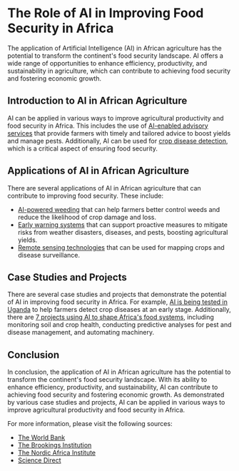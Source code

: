 # The Role of AI in Improving Food Security in Africa
The application of Artificial Intelligence (AI) in African agriculture has the potential to transform the continent's food security landscape. AI offers a wide range of opportunities to enhance efficiency, productivity, and sustainability in agriculture, which can contribute to achieving food security and fostering economic growth.

## Introduction to AI in African Agriculture
AI can be applied in various ways to improve agricultural productivity and food security in Africa. This includes the use of [AI-enabled advisory services](https://www.brookings.edu/articles/how-ai-can-inclusively-transform-agri-food-systems-in-africa/) that provide farmers with timely and tailored advice to boost yields and manage pests. Additionally, AI can be used for [crop disease detection](https://nai.uu.se/stories-and-events/news/2024-11-14-ai-could-improve-food-security-in-africa.html), which is a critical aspect of ensuring food security.

## Applications of AI in African Agriculture
There are several applications of AI in African agriculture that can contribute to improving food security. These include:
* [AI-powered weeding](https://www.nepad.org/blog/how-artificial-intelligence-ai-powered-weeding-transforming-africas-agricultural-future) that can help farmers better control weeds and reduce the likelihood of crop damage and loss.
* [Early warning systems](https://www.sciencedirect.com/science/article/abs/pii/S2452263523000046) that can support proactive measures to mitigate risks from weather disasters, diseases, and pests, boosting agricultural yields.
* [Remote sensing technologies](https://www.brookings.edu/articles/digital-solutions-in-agriculture-drive-meaningful-livelihood-improvements-for-african-smallholder-farmers/) that can be used for mapping crops and disease surveillance.

## Case Studies and Projects
There are several case studies and projects that demonstrate the potential of AI in improving food security in Africa. For example, [AI is being tested in Uganda](https://nai.uu.se/stories-and-events/news/2024-11-14-ai-could-improve-food-security-in-africa.html) to help farmers detect crop diseases at an early stage. Additionally, there are [7 projects using AI to shape Africa's food systems](https://africalive.net/article/projects-using-ai-to-shape-africas-food-systems/), including monitoring soil and crop health, conducting predictive analyses for pest and disease management, and automating machinery.

## Conclusion
In conclusion, the application of AI in African agriculture has the potential to transform the continent's food security landscape. With its ability to enhance efficiency, productivity, and sustainability, AI can contribute to achieving food security and fostering economic growth. As demonstrated by various case studies and projects, AI can be applied in various ways to improve agricultural productivity and food security in Africa.

For more information, please visit the following sources:
* [The World Bank](https://blogs.worldbank.org/en/agfood/artificial-interlligence-in-the-future-of-sub-saharan-africa-far)
* [The Brookings Institution](https://www.brookings.edu/articles/how-ai-can-inclusively-transform-agri-food-systems-in-africa/)
* [The Nordic Africa Institute](https://nai.uu.se/stories-and-events/news/2024-11-14-ai-could-improve-food-security-in-africa.html)
* [Science Direct](https://www.sciencedirect.com/science/article/abs/pii/S2452263523000046)